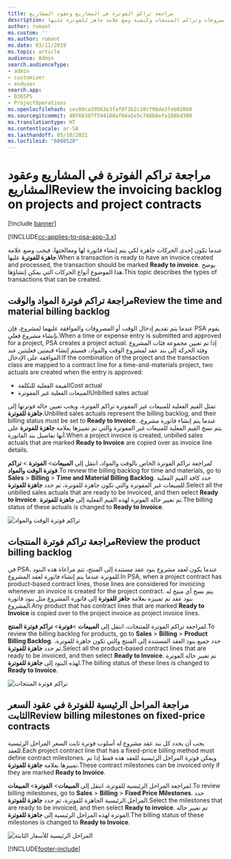 ```yaml
---
title: مراجعة تراكم الفوترة في المشاريع وعقود المشاريع
description: يقدم هذا الموضوع معلومات حول كيفية مراجعة الوقت والمصروفات وتراكم المنتجات وكيفية وضع علامة جاهز للفوترة عليها.
author: rumant
ms.custom: ''
ms.author: rumant
ms.date: 03/11/2019
ms.topic: article
audience: Admin
search.audienceType:
- admin
- customizer
- enduser
search.app:
- D365PS
- ProjectOperations
ms.openlocfilehash: cec09ca39563e3faf0f3b2c10cf9bde3feb020b0
ms.sourcegitcommit: 40f68387f594180af64a5e5c748b6efa188bd300
ms.translationtype: HT
ms.contentlocale: ar-SA
ms.lasthandoff: 05/10/2021
ms.locfileid: "6008520"
---
```

# <a name="review-the-invoicing-backlog-on-projects-and-project-contracts"></a><span data-ttu-id="80a78-103">مراجعة تراكم الفوترة في المشاريع وعقود المشاريع</span><span class="sxs-lookup"><span data-stu-id="80a78-103">Review the invoicing backlog on projects and project contracts</span></span>

[!include [banner](../includes/psa-now-project-operations.md)]

[!INCLUDE[cc-applies-to-psa-app-3.x](../includes/cc-applies-to-psa-app-3x.md)]

<span data-ttu-id="80a78-104">عندما تكون إحدى الحركات جاهزة لكي يتم إنشاء فاتورة لها ومعالجتها، فيجب وضع علامة **جاهزة للفوترة** عليها.</span><span class="sxs-lookup"><span data-stu-id="80a78-104">When a transaction is ready to have an invoice created and processed, the transaction should be marked **Ready to invoice**.</span></span> <span data-ttu-id="80a78-105">يوضح هذا الموضوع أنواع الحركات التي يمكن إنشاؤها.</span><span class="sxs-lookup"><span data-stu-id="80a78-105">This topic describes the types of transactions that can be created.</span></span>

## <a name="review-the-time-and-material-billing-backlog"></a><span data-ttu-id="80a78-106">مراجعة تراكم فوترة المواد والوقت</span><span class="sxs-lookup"><span data-stu-id="80a78-106">Review the time and material billing backlog</span></span>

<span data-ttu-id="80a78-107">عندما يتم تقديم إدخال الوقت أو المصروفات والموافقة عليهما لمشروع، فإن PSA يقوم بإنشاء مشروع فعلي.</span><span class="sxs-lookup"><span data-stu-id="80a78-107">When a time or expense entry is submitted and approved for a project, PSA creates a project actual.</span></span> <span data-ttu-id="80a78-108">إذا تم تعيين مجموعة فئات المشروع وفئة الحركة إلى بند عقد لمشروع الوقت والمواد، فسيتم إنشاء قيمتين فعليتين عند الموافقة على الإدخال:</span><span class="sxs-lookup"><span data-stu-id="80a78-108">If the combination of the project and the transaction class are mapped to a contract line for a time-and-materials project, two actuals are created when the entry is approved:</span></span>

- <span data-ttu-id="80a78-109">القيمة الفعلية للتكلفة</span><span class="sxs-lookup"><span data-stu-id="80a78-109">Cost actual</span></span> 
- <span data-ttu-id="80a78-110">المبيعات الفعلية غير المفوترة</span><span class="sxs-lookup"><span data-stu-id="80a78-110">Unbilled sales actual</span></span>

<span data-ttu-id="80a78-111">تمثل القيم الفعلية للمبيعات غير المفوترة تراكم الفوترة، ويجب تعيين حالة فوترتها إلى **جاهزة للفوترة**.</span><span class="sxs-lookup"><span data-stu-id="80a78-111">Unbilled sales actuals represent the billing backlog, and their billing status must be set to **Ready to Invoice**.</span></span> <span data-ttu-id="80a78-112">عندما يتم إنشاء فاتورة مشروع، يتم نسخ القيم الفعلية للمبيعات غير المفوترة والتي تم تمييزها بعلامة **جاهزة للفوترة** على أنها تفاصيل بند الفاتورة.</span><span class="sxs-lookup"><span data-stu-id="80a78-112">When a project invoice is created, unbilled sales actuals that are marked **Ready to Invoice** are copied over as invoice line details.</span></span>

<span data-ttu-id="80a78-113">لمراجعة تراكم الفوترة الخاص بالوقت والمواد، انتقل إلى **المبيعات**\> **الفوترة** \> **تراكم فوترة الوقت والمواد**.</span><span class="sxs-lookup"><span data-stu-id="80a78-113">To review the billing backlog for time and materials, go to **Sales** \> **Billing** \> **Time and Material Billing Backlog**.</span></span> <span data-ttu-id="80a78-114">حدد كافة القيم الفعلية للمبيعات غير المفوترة والتي تكون جاهزة للفوترة، ثم حدد **جاهزة للفوترة**.</span><span class="sxs-lookup"><span data-stu-id="80a78-114">Select all the unbilled sales actuals that are ready to be invoiced, and then select **Ready to Invoice**.</span></span> <span data-ttu-id="80a78-115">تم تغيير حالة الفوترة لهذه القيم الفعلية إلى **جاهزة للفوترة**.</span><span class="sxs-lookup"><span data-stu-id="80a78-115">The billing status of these actuals is changed to **Ready to Invoice**.</span></span>

![تراكم فوترة الوقت والمواد](media/TMBacklog.png)

## <a name="review-the-product-billing-backlog"></a><span data-ttu-id="80a78-117">مراجعة تراكم فوترة المنتجات</span><span class="sxs-lookup"><span data-stu-id="80a78-117">Review the product billing backlog</span></span>

<span data-ttu-id="80a78-118">في PSA، عندما يكون لعقد مشروع بنود عقد مستندة إلى المنتج، تتم مراعاة هذه البنود للفوترة عندما يتم إنشاء فاتورة لعقد المشروع.</span><span class="sxs-lookup"><span data-stu-id="80a78-118">In PSA, when a project contract has product-based contract lines, those lines are considered for invoicing whenever an invoice is created for the project contract.</span></span> <span data-ttu-id="80a78-119">يتم نسخ أي منتج له بنود عقد تم تمييزه بعلامة **جاهز للفوترة** إلى فاتورة المشروع مثل بنود فاتورة المشروع.</span><span class="sxs-lookup"><span data-stu-id="80a78-119">Any product that has contract lines that are marked **Ready to Invoice** is copied over to the project invoice as project invoice lines.</span></span>

<span data-ttu-id="80a78-120">لمراجعة تراكم الفوترة للمنتجات، انتقل إلى **المبيعات** \>**فوترة**\> **تراكم فوترة المنتج**.</span><span class="sxs-lookup"><span data-stu-id="80a78-120">To review the billing backlog for products, go to **Sales** \> **Billing** \> **Product Billing Backlog**.</span></span> <span data-ttu-id="80a78-121">حدد جميع بنود العقد المستندة إلى المنتج والتي تكون جاهزة للفوترة، ثم حدد **جاهزة للفوترة**.</span><span class="sxs-lookup"><span data-stu-id="80a78-121">Select all the product-based contract lines that are ready to be invoiced, and then select **Ready to Invoice**.</span></span> <span data-ttu-id="80a78-122">تم تغيير حالة الفوترة لهذه البنود إلى **جاهزة للفوترة**.</span><span class="sxs-lookup"><span data-stu-id="80a78-122">The billing status of these lines is changed to **Ready to Invoice**.</span></span>

![تراكم فوترة المنتجات](media/ProductBacklog.png)

## <a name="review-billing-milestones-on-fixed-price-contracts"></a><span data-ttu-id="80a78-124">مراجعة المراحل الرئيسية للفوترة في عقود السعر الثابت</span><span class="sxs-lookup"><span data-stu-id="80a78-124">Review billing milestones on fixed-price contracts</span></span>

<span data-ttu-id="80a78-125">يجب أن يحدد كل بند عقد مشروع له أسلوب فوترة ثابت السعر المراحل الرئيسية للعقد.</span><span class="sxs-lookup"><span data-stu-id="80a78-125">Each project contract line that has a fixed-price billing method must define contract milestones.</span></span> <span data-ttu-id="80a78-126">ويمكن فوترة المراحل الرئيسية للعقد هذه فقط إذا تم تمييزها بعلامة **جاهزة للفوترة**.</span><span class="sxs-lookup"><span data-stu-id="80a78-126">These contract milestones can be invoiced only if they are marked **Ready to Invoice**.</span></span> 

<span data-ttu-id="80a78-127">لمراجعة المراحل الرئيسية للفوترة، انتقل إلى **المبيعات**\> **الفوترة**\> **المبيعات**.</span><span class="sxs-lookup"><span data-stu-id="80a78-127">To review billing milestones, go to **Sales** \> **Billing** \> **Fixed Price Milestones**.</span></span> <span data-ttu-id="80a78-128">حدد المراحل الرئيسية الجاهزة للفوترة، ثم حدد **جاهزة للفوترة**.</span><span class="sxs-lookup"><span data-stu-id="80a78-128">Select the milestones that are ready to be invoiced, and then select **Ready to invoice**.</span></span> <span data-ttu-id="80a78-129">تم تغيير حالة الفوترة لهذه المراحل الرئيسية إلى **جاهزة للفوترة**.</span><span class="sxs-lookup"><span data-stu-id="80a78-129">The billing status of these milestones is changed to **Ready to Invoice**.</span></span>

![المراحل الرئيسية للأسعار الثابتة](media/FPBacklog.png)


[!INCLUDE[footer-include](../includes/footer-banner.md)]